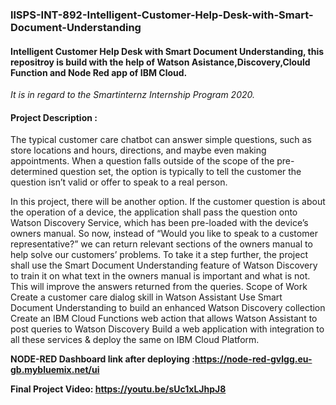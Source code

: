 
### llSPS-INT-892-Intelligent-Customer-Help-Desk-with-Smart-Document-Understanding

#### Intelligent Customer Help Desk with Smart Document Understanding, this repositroy is build with the help of Watson Asistance,Discovery,Clould Function and Node Red app of IBM Cloud.
*It is in regard to the Smartinternz Internship Program 2020.*

#### Project Description : 
The typical customer care chatbot can answer simple questions, such as store locations and hours, directions, and maybe even making appointments. When a question falls outside of the scope of the pre-determined question set, the option is typically to tell the customer the question isn’t valid or offer to speak to a real person.

In this project, there will be another option. If the customer question is about the operation of a device, the application shall pass the question onto Watson Discovery Service, which has been pre-loaded with the device’s owners manual. So now, instead of “Would you like to speak to a customer representative?” we can return relevant sections of the owners manual to help solve our customers’ problems. To take it a step further, the project shall use the Smart Document Understanding feature of Watson Discovery to train it on what text in the owners manual is important and what is not. This will improve the answers returned from the queries. Scope of Work Create a customer care dialog skill in Watson Assistant Use Smart Document Understanding to build an enhanced Watson Discovery collection Create an IBM Cloud Functions web action that allows Watson Assistant to post queries to Watson Discovery Build a web application with integration to all these services & deploy the same on IBM Cloud Platform.

**NODE-RED Dashboard link after deploying :https://node-red-gvlgg.eu-gb.mybluemix.net/ui**

**Final Project Video: https://youtu.be/sUc1xLJhpJ8**
